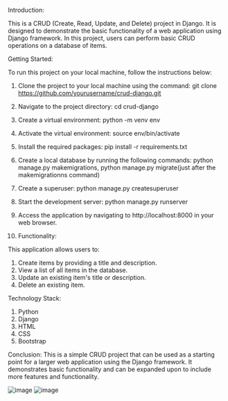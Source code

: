 Introduction:

This is a CRUD (Create, Read, Update, and Delete) project in Django. It is designed to demonstrate the basic functionality of a web application using Django framework. In this project, users can perform basic CRUD operations on a database of items.

Getting Started:

To run this project on your local machine, follow the instructions below:

1. Clone the project to your local machine using the command: git clone https://github.com/yourusername/crud-django.git

2. Navigate to the project directory: cd crud-django

3. Create a virtual environment: python -m venv env

4. Activate the virtual environment: source env/bin/activate

5. Install the required packages: pip install -r requirements.txt

6. Create a local database by running the following commands: python manage.py makemigrations, python manage.py migrate(just after the makemigrationns command)

7. Create a superuser: python manage.py createsuperuser

8. Start the development server: python manage.py runserver

9. Access the application by navigating to http://localhost:8000 in your web browser.

10. Functionality:

This application allows users to:

1. Create items by providing a title and description.
2. View a list of all items in the database.
3. Update an existing item's title or description.
4. Delete an existing item.

Technology Stack:

1. Python
2. Django
3. HTML
4. CSS
5. Bootstrap

Conclusion:
This is a simple CRUD project that can be used as a starting point for a larger web application using the Django framework. It demonstrates basic functionality and can be expanded upon to include more features and functionality.

![image](https://user-images.githubusercontent.com/114444753/222390017-f749702f-6a80-4ce9-83b7-7f23e39529e0.png)
![image](https://user-images.githubusercontent.com/114444753/222390138-af3f025c-0c0a-4c50-96c2-874c87ae011c.png)

